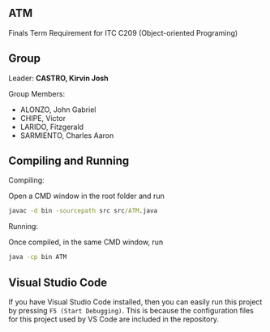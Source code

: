 ## ATM
Finals Term Requirement for ITC C209 (Object-oriented Programing)

Group
-

Leader: **CASTRO, Kirvin Josh**

Group Members:
- ALONZO, John Gabriel
- CHIPE, Victor
- LARIDO, Fitzgerald
- SARMIENTO, Charles Aaron

Compiling and Running
-
Compiling:

Open a CMD window in the root folder and run
```bat
javac -d bin -sourcepath src src/ATM.java
```

Running:

Once compiled, in the same CMD window, run
```bat
java -cp bin ATM
```

Visual Studio Code
-
If you have Visual Studio Code installed, then you can easily run this project by pressing `F5 (Start Debugging)`. This is because the configuration files for this project used by VS Code are included in the repository.